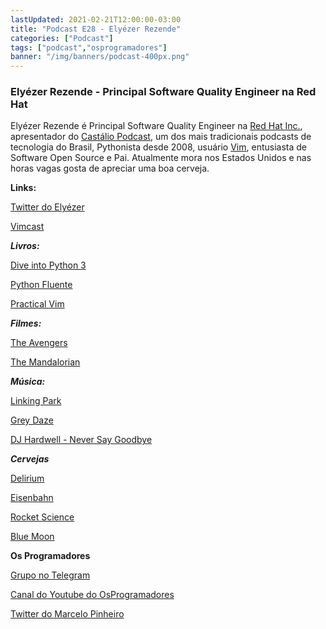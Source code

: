 ```yaml
---
lastUpdated: 2021-02-21T12:00:00-03:00
title: "Podcast E28 - Elyézer Rezende"
categories: ["Podcast"]
tags: ["podcast","osprogramadores"]
banner: "/img/banners/podcast-400px.png"
---
```


### Elyézer Rezende - Principal Software Quality Engineer na Red Hat

Elyézer Rezende é Principal Software Quality Engineer na [Red Hat Inc.](https://www.redhat.com/en), apresentador do [Castálio Podcast](https://castalio.info/), um dos mais tradicionais podcasts de tecnologia do Brasil, Pythonista desde 2008, usuário [Vim](https://www.vim.org/), entusiasta de Software Open Source e Pai. Atualmente mora nos Estados Unidos e nas horas vagas gosta de apreciar uma boa cerveja.


<SpotifyEmbed episode="5a3HQO5KwWmWU1OojbruHw"></SpotifyEmbed>


**Links:**

[Twitter do Elyézer](https://twitter.com/elyezer)

[Vimcast](http://vimcasts.org/)

***Livros:***

[Dive into Python 3](https://diveintopython3.problemsolving.io/)

[Python Fluente](https://www.goodreads.com/fi/book/show/36361456-python-fluente)

[Practical Vim](https://www.goodreads.com/book/show/13607232-practical-vim?from_search=true&from_srp=true&qid=tpJnUoCy4E&rank=1)

***Filmes:***

[The Avengers](https://www.imdb.com/title/tt0848228/)

[The Mandalorian](https://www.imdb.com/title/tt8111088/)

***Música:***

[Linking Park](https://www.linkinpark.com/)

[Grey Daze](https://www.rollingstone.com/music/music-features/chester-bennington-grey-daze-amends-album-945384/)

[DJ Hardwell - Never Say Goodbye](https://www.youtube.com/watch?v=Co3w_ZxcO1U)

***Cervejas***

[Delirium](https://untappd.com/b/huyghe-brewery-delirium-tremens/4485)

[Eisenbahn](https://www.eisenbahn.com.br/)

[Rocket Science](https://untappd.com/b/fullsteam-rocket-science/7146)

[Blue Moon](https://untappd.com/b/blue-moon-brewing-company-belgian-white/3839)


**Os Programadores**

[Grupo no Telegram](https://t.me/osprogramadores)

[Canal do Youtube do OsProgramadores](https://www.youtube.com/channel/UCt_YNYGl6K5yNXlXEQDdwWg?view_as=subscriber)

[Twitter do Marcelo Pinheiro](https://twitter.com/mpinheir)
